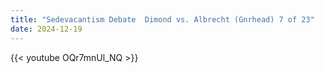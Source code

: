 ```yaml
---
title: "Sedevacantism Debate  Dimond vs. Albrecht (Gnrhead) 7 of 23"
date: 2024-12-19
---
```


{{< youtube OQr7mnUl_NQ >}}
